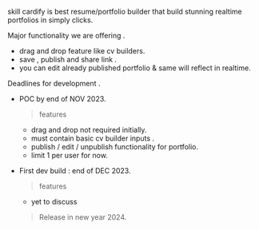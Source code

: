 skill cardify is best resume/portfolio builder that build stunning realtime portfolios in simply clicks. 

Major functionality we are offering .
- drag and drop feature like cv builders.
- save , publish and share link .
- you can edit already published portfolio & same will reflect in realtime.

Deadlines for development .
- POC by end of NOV 2023.
  > features 
    - drag and drop not required initially.
    - must contain basic cv builder inputs .
    - publish / edit / unpublish functionality for portfolio.
    - limit 1 per user for now.

- First dev build : end of DEC 2023.
  > features
   * yet to discuss 
  > Release in new year 2024.
